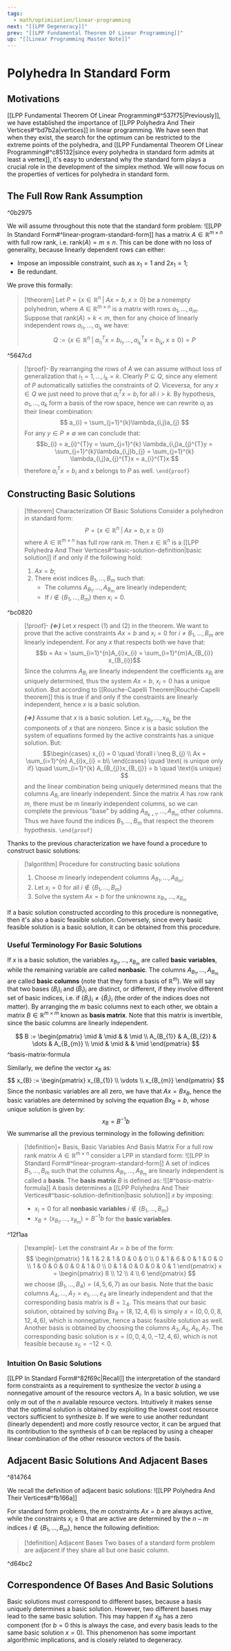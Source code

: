 ```yaml
---
tags:
  - math/optimization/linear-programming
next: "[[LPP Degeneracy]]"
prev: "[[LPP Fundamental Theorem Of Linear Programming]]"
up: "[[Linear Programming Master Note]]"
---
```

# Polyhedra In Standard Form
## Motivations
[[LPP Fundamental Theorem Of Linear Programming#^537f75|Previously]], we have established the importance of [[LPP Polyhedra And Their Vertices#^bd7b2a|vertices]] in linear programming. We have seen that when they exist, the search for the optimum can be restricted to the extreme points of the polyhedra, and [[LPP Fundamental Theorem Of Linear Programming#^c85132|since every polyhedra in standard form  admits at least a vertex]], it's easy to understand why the standard form plays a crucial role in the development of the simplex method. 
We will now focus on the properties of vertices for polyhedra in standard form.
## The Full Row Rank Assumption

^0b2975

We will assume throughout this note that the standard form problem:
![[LPP In Standard Form#^linear-program-standard-form]]
has a matrix $A \in \mathbb{R}^{m \times n}$ with full row rank, i.e. $\text{rank}(A) = m \leq n$. This can be done with no loss of generality, because linearly dependent rows can either:
- Impose an impossible constraint, such as $x_1 = 1$ and $2x_{1} = 1$;
- Be redundant.

We prove this formally:

> [!theorem]
> Let $P = \{ x \in \mathbb{R}^{n} \; | \; Ax = b, \; x \geq 0 \}$ be a nonempty polyhedron, where $A \in \mathbb{R}^{m \times n}$ is a matrix with rows $a_{1},\dots,a_{m}$.
> Suppose that $\text{rank}(A) = k <m$, then for any choice of linearly independent rows $a_{i_{1}}, \dots,a_{i_{k}}$ we have:
> $$
> Q := \{ x \in \mathbb{R}^{n} \; | \; a_{i_{1}}^{T}x = b_{i_{1}},\dots,
> a_{i_{k}}^{T}x = b_{i_{k}}, \; x\geq 0 \} = P
> $$

^5647cd

> [!proof]-
> By rearranging the rows of $A$ we can assume without loss of generalization that $i_{1}=1, \dots, i_{k}=k$. 
> Clearly $P \subseteq Q$, since any element of $P$ automatically satisfies the constraints of $Q$. 
> Viceversa, for any $x \in Q$ we just need to prove that $a_{i}^{T}x =b_{i}$ for all $i>k$. By hypothesis, $a_{1},\dots,a_{k}$ form a basis of the row space, hence we can rewrite $a_{i}$ as their linear combination: 
> $$
> a_{i} = \sum_{j=1}^{k}\lambda_{i,j}a_{j}  
> $$
> For any $y \in P \neq \emptyset$ we can conclude that:
> $$b_{i} = a_{i}^{T}y =  \sum_{j=1}^{k} \lambda_{i,j}a_{j}^{T}y = \sum_{j=1}^{k}\lambda_{i,j}b_{j} = \sum_{j=1}^{k} \lambda_{i,j}a_{j}^{T}x = a_{i}^{T}x $$
> therefore $a_{i}^{T}x = b_{i}$ and $x$ belongs to $P$ as well.
> `\end{proof}`
## Constructing Basic Solutions
> [!theorem] Characterization Of Basic Solutions
> Consider a polyhedron in standard form:
> $$P = \{ x \in \mathbb{R}^{n} \; | \; Ax = b, x\geq 0 \}$$
> where $A \in \mathbb{R}^{m \times n}$ has full row rank $m$. Then $x \in \mathbb{R}^{n}$ is a [[LPP Polyhedra And Their Vertices#^basic-solution-definition|basic solution]] if and only if the following hold:
> 1) $Ax = b$;
> 2) There exist indices $B_{1},\dots,B_{m}$ such that:
>    - The columns $A_{B_{1}}, \dots, A_{B_{m}}$ are linearly independent;
>    - If $i \not\in \{ B_{1},\dots,B_{m} \}$ then $x_{i} = 0$.

^bc0820

> [!proof]-
> ***($\Leftarrow$)*** Let $x$ respect (1) and (2) in the theorem. We want to prove that the active constraints $Ax = b$ and $x_{i} = 0$ for $i \neq B_{1},\dots,B_{m}$ are linearly independent. For any $x$ that respects both we have that:
> $$b = Ax = \sum_{i=1}^{n}A_{i}x_{i} = \sum_{i=1}^{m}A_{B_{i}} x_{B_{i}}$$
> Since the columns $A_{B_{i}}$ are linearly independent the coefficients $x_{B_{i}}$ are uniquely determined, thus the system $Ax=b$, $x_{i} = 0$ has a unique solution. But according to [[Rouche-Capelli Theorem|Rouché-Capelli theorem]] this is true if and only if the constraints are linearly independent, hence $x$ is a basic solution.
> 
> ***($\Rightarrow$)***  Assume that $x$ is a basic solution. Let $x_{B_{1}},\dots,x_{B_{k}}$ be the components of $x$ that are nonzero. Since $x$ is a basic solution the system of equations formed by the active constraints has a unique solution. But:
> $$\begin{cases}
 x_{i} = 0 \quad \forall i \neq B_{j} \\
Ax = \sum_{i=1}^{n} A_{i}x_{i} = b\\
\end{cases} 
\quad \text{ is unique only if} \quad \sum_{i=1}^{k} A_{B_{j}}x_{B_{j}} = b \quad \text{is unique} $$
and the linear combination being uniquely determined means that the columns $A_{B_{i}}$ are linearly independent. Since the matrix $A$ has row rank $m$, there must be $m$ linearly independent columns, so we can complete the previous "base" by adding $A_{B_{k+1}},\dots,A_{B_{m}}$ other columns. Thus we have found the indices $B_{1},\dots,B_{m}$ that respect the theorem hypothesis.
`\end{proof}`

Thanks to the previous characterization we have found a procedure to construct basic solutions:

> [!algorithm] Procedure for constructing basic solutions
> 1) Choose $m$ linearly independent columns $A_{B_{1}}, \dots, A_{B_{m}}$;
> 2) Let $x_{i} = 0$ for all $i \not\in \{ B_{1},\dots,B_{m} \}$
> 3) Solve the system $Ax = b$ for the unknowns $x_{B_{1}},\dots, x_{B_{m}}$

If a basic solution constructed according to this procedure is nonnegative, then it's also a basic feasible solution. Conversely, since every basic feasible solution is a basic solution, it can be obtained from this procedure.
### Useful Terminology For Basic Solutions
If $x$ is a basic solution, the variables $x_{B_{1}},\dots,x_{B_{m}}$ are called **basic variables**, while the remaining variable are called **nonbasic**. The columns $A_{B_{1}},\dots,A_{B_{m}}$ are called **basic columns** (note that they form a basis of $\mathbb{R}^{m}$).
We will say that two bases $(B_{i})_{i}$ and $(\tilde{B}_{i})_{i}$ are distinct, or different, if they involve different set of basic indices, i.e. if $\{ B_{i} \}_{i} \neq \{ \tilde{B}_{i} \}_{i}$ (the order of the indices does not matter).
By arranging the $m$ basic columns next to each other, we obtain a matrix $B \in \mathbb{R}^{m\times m}$ known as **basis matrix**. Note that this matrix is invertible, since the basic columns are linearly independent.

$$
B := \begin{pmatrix}
\mid & \mid & & \mid  \\
A_{B_{1}} & A_{B_{2}} & \dots & A_{B_{m}} \\
\mid & \mid & & \mid
\end{pmatrix}
$$
^basis-matrix-formula

Similarly, we define the vector $x_{B}$ as:
$$
x_{B} := \begin{pmatrix}
x_{B_{1}} \\
\vdots \\
x_{B_{m}}
\end{pmatrix}
$$
Since the nonbasic variables are all zero, we have that $Ax = Bx_{B}$, hence the basic variables are determined by solving the equation $Bx_{B} = b$, whose unique solution is given by:
$$
x_{B} = B^{-1}b
$$
We summarise all the previous terminology in the following definition:

> [!definition]+ Basis, Basic Variables And Basis Matrix
> For a full row rank matrix $A \in \mathbb{R}^{m\times n}$ consider a LPP in standard form:
> ![[LPP In Standard Form#^linear-program-standard-form]]
> A set of indices $B_{1},\dots,B_{m}$ such that the columns $A_{B_{1}},\dots, A_{B_{m}}$ are linearly independent is called a **basis**. The **basis matrix** $B$ is defined as:
> ![[#^basis-matrix-formula]]
> A basis determines a [[LPP Polyhedra And Their Vertices#^basic-solution-definition|basic solution]] $x$ by imposing:
> - $x_{i} = 0$ for all **nonbasic variables** $i \not\in \{ B_{1},\dots,B_{m} \}$ 
> - $x_{B} = (x_{B_{1}},\dots, x_{B_{m}}) = B^{-1}b$ for the **basic variables**.

^12f1aa

> [!example]-
> Let the constraint $Ax = b$ be of the form:
> $$
> \begin{pmatrix}
> 1 & 1 & 2 & 1 & 0 & 0 & 0 \\
> 0 & 1 & 6 & 0 & 1 & 0 & 0  \\
> 1 & 0 & 0 & 0 & 0 & 1 & 0 \\
> 0 & 1 & 0 & 0 & 0 & 0 & 1
> \end{pmatrix} x = 
> \begin{pmatrix}
> 8 \\
> 12 \\
> 4 \\
> 6
> \end{pmatrix}
> $$
> we choose $(B_{1},\dots,B_{4}) = (4,5,6,7)$ as our basis. Note that the basic columns $A_{4}, \dots, A_{7} = e_{1},\dots,e_{4}$  are linearly independent and that the corresponding basis matrix is $B = \mathbb{1}_{4}$. This means that our basic solution, obtained by solving $Bx_{B} = (8,12,4,6)$ is simply $x = (0,0,0,8,12,4,6)$, which is nonnegative, hence a basic feasible solution as well.
> Another basis is obtained by choosing the columns $A_{3},A_{5},A_{6},A_{7}$. The corresponding basic solution is $x = (0,0,4,0,-12,4,6)$, which is not feasible because $x_{5} = -12 < 0$.

### Intuition On Basic Solutions
[[LPP In Standard Form#^82f69c|Recall]] the interpretation of the standard form constraints as a requirement to synthesize the vector $b$ using a nonnegative amount of the resource vectors $A_{i}$. In a basic solution, we use only $m$ out of the $n$ available resource vectors. 
Intuitively it makes sense that the optimal solution is obtained by exploiting the lowest cost resource vectors sufficient to synthesize $b$. If we were to use another redundant (linearly dependent) and more costly resource vector, it can be argued that its contribution to the synthesis of $b$ can be replaced by using a cheaper linear combination of the other resource vectors of the basis.

## Adjacent Basic Solutions And Adjacent Bases

^814764

We recall the definition of adjacent basic solutions:
![[LPP Polyhedra And Their Vertices#^fb166a]]

For standard form problems, the $m$ constraints $Ax=b$ are always active, while the constraints $x_{i} \geq 0$ that are active are determined by the $n-m$ indices $i \not\in \{ B_{1},\dots,B_{m} \}$, hence the following definition:

> [!definition] Adjacent Bases
> Two bases of a standard form problem are adjacent if they share all but one basic column.

^d64bc2

## Correspondence Of Bases And Basic Solutions
Basic solutions must correspond to different bases, because a basis uniquely determines a basic solution. However, two different bases may lead to the same basic solution. This may happen if $x_{B}$ has a zero component (for $b=0$ this is always the case, and every basis leads to the same basic solution $x = 0$).
This phenomenon has some important algorithmic implications, and is closely related to degeneracy.